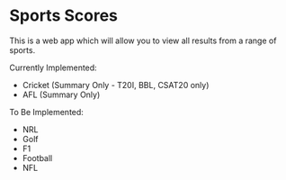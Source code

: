 # Sports Scores

This is a web app which will allow you to view all results from a range of sports.

Currently Implemented:
- Cricket (Summary Only - T20I, BBL, CSAT20 only)
- AFL (Summary Only)

To Be Implemented:
- NRL
- Golf
- F1
- Football
- NFL
